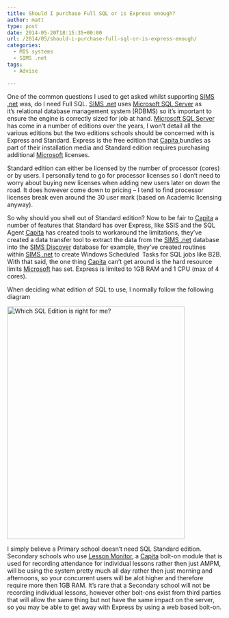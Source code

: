 ```yaml
---
title: Should I purchase Full SQL or is Express enough?
author: matt
type: post
date: 2014-05-20T18:15:35+00:00
url: /2014/05/should-i-purchase-full-sql-or-is-express-enough/
categories:
  - MIS systems
  - SIMS .net
tags:
  - Advise

---
```

One of the common questions I used to get asked whilst supporting <a href="http://www.capita-sims.co.uk/" target="_blank" rel="nofollow">SIMS .net</a> was, do I need Full SQL. <a href="http://www.capita-sims.co.uk/" target="_blank" rel="nofollow">SIMS .net</a> uses <a href="http://www.microsoft.com/en-gb/server-cloud/products/sql-server/default.aspx" target="_blank" rel="nofollow">Microsoft SQL Server</a> as it&#8217;s relational database management system (RDBMS) so it&#8217;s important to ensure the engine is correctly sized for job at hand. <a href="http://www.microsoft.com/en-gb/server-cloud/products/sql-server/default.aspx" target="_blank" rel="nofollow">Microsoft SQL Server</a> has come in a number of editions over the years, I won&#8217;t detail all the various editions but the two editions schools should be concerned with is Express and Standard. Express is the free edition that <a href="http://www.capita-sims.co.uk/" target="_blank" rel="nofollow">Capita </a>bundles as part of their installation media and Standard edition requires purchasing additional <a href="http://www.microsoft.com/" target="_blank" rel="nofollow">Microsoft</a> licenses.

Standard edition can either be licensed by the number of processor (cores) or by users. I personally tend to go for processor licenses so I don&#8217;t need to worry about buying new licenses when adding new users later on down the road. It does however come down to pricing &#8211; I tend to find processor licenses break even around the 30 user mark (based on Academic licensing anyway).

So why should you shell out of Standard edition? Now to be fair to <a href="http://www.capita-sims.co.uk/" target="_blank" rel="nofollow">Capita</a> a number of features that Standard has over Express, like SSIS and the SQL Agent <a href="http://www.capita-sims.co.uk/" target="_blank" rel="nofollow">Capita</a> has created tools to workaround the limitations, they&#8217;ve created a data transfer tool to extract the data from the <a href="http://www.capita-sims.co.uk/" target="_blank" rel="nofollow">SIMS .net</a> database into the <a href="http://www.capita-sims.co.uk/our-products/sims-discover-primary-schools-and-academies" target="_blank" rel="nofollow" class="broken_link">SIMS Discover</a> database for example, they&#8217;ve created routines within <a href="http://www.capita-sims.co.uk/" target="_blank" rel="nofollow">SIMS .net</a> to create Windows Scheduled  Tasks for SQL jobs like B2B. With that said, the one thing <a href="http://www.capita-sims.co.uk/" target="_blank" rel="nofollow">Capita</a> can&#8217;t get around is the hard resource limits <a href="http://www.microsoft.com/en-gb/" target="_blank" rel="nofollow">Microsoft</a> has set. Express is limited to 1GB RAM and 1 CPU (max of 4 cores).

When deciding what edition of SQL to use, I normally follow the following diagram

<img class="aligncenter wp-image-16 size-full" src="//matt40k.uk/wp-content/uploads/2014/05/SQL_Edition_Decision_Tree.png" alt="Which SQL Edition is right for me?" width="415" height="543" />

I simply believe a Primary school doesn&#8217;t need SQL Standard edition. Secondary schools who use <a href="http://www.capita-sims.co.uk/our-products/sims-lesson-monitor-secondary-schools-and-academies" target="_blank" rel="nofollow">Lesson Monitor</a>, a <a href="http://www.capita-sims.co.uk/" target="_blank" rel="nofollow">Capita</a> bolt-on module that is used for recording attendance for individual lessons rather then just AMPM, will be using the system pretty much all day rather then just morning and afternoons, so your concurrent users will be alot higher and therefore require more then 1GB RAM. It&#8217;s rare that a Secondary school will not be recording individual lessons, however other bolt-ons exist from third parties that will allow the same thing but not have the same impact on the server, so you may be able to get away with Express by using a web based bolt-on.
